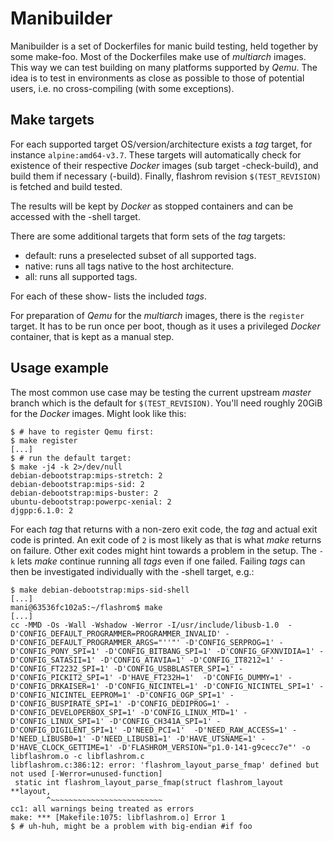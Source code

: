 Manibuilder
===========

Manibuilder is a set of Dockerfiles for manic build testing, held
together by some make-foo. Most of the Dockerfiles make use of
*multiarch* images. This way we can test building on many platforms
supported by *Qemu*. The idea is to test in environments as close
as possible to those of potential users, i.e. no cross-compiling
(with some exceptions).

Make targets
------------

For each supported target OS/version/architecture exists a *tag*
target, for instance `alpine:amd64-v3.7`. These targets will
automatically check for existence of their respective *Docker*
images (sub target <tag>-check-build), and build them if necessary
(<tag>-build). Finally, flashrom revision `$(TEST_REVISION)` is
fetched and build tested.

The results will be kept by *Docker* as stopped containers and
can be accessed with the <tag>-shell target.

There are some additional targets that form sets of the *tag*
targets:

* default:  runs a preselected subset of all supported tags.
* native:   runs all tags native to the host architecture.
* all:      runs all supported tags.

For each of these show-<set> lists the included *tags*.

For preparation of *Qemu* for the *multiarch* images, there is the
`register` target. It has to be run once per boot, though as it
uses a privileged *Docker* container, that is kept as a manual step.

Usage example
-------------

The most common use case may be testing the current upstream
*master* branch which is the default for `$(TEST_REVISION)`.
You'll need roughly 20GiB for the *Docker* images. Might look
like this:

    $ # have to register Qemu first:
    $ make register
    [...]
    $ # run the default target:
    $ make -j4 -k 2>/dev/null
    debian-debootstrap:mips-stretch: 2
    debian-debootstrap:mips-sid: 2
    debian-debootstrap:mips-buster: 2
    ubuntu-debootstrap:powerpc-xenial: 2
    djgpp:6.1.0: 2

For each *tag* that returns with a non-zero exit code, the *tag*
and actual exit code is printed. An exit code of `2` is most likely
as that is what *make* returns on failure. Other exit codes might
hint towards a problem in the setup. The `-k` lets *make* continue
running all *tags* even if one failed. Failing *tags* can then be
investigated individually with the <tag>-shell target, e.g.:

    $ make debian-debootstrap:mips-sid-shell
    [...]
    mani@63536fc102a5:~/flashrom$ make
    [...]
    cc -MMD -Os -Wall -Wshadow -Werror -I/usr/include/libusb-1.0  -D'CONFIG_DEFAULT_PROGRAMMER=PROGRAMMER_INVALID' -D'CONFIG_DEFAULT_PROGRAMMER_ARGS="''"' -D'CONFIG_SERPROG=1' -D'CONFIG_PONY_SPI=1' -D'CONFIG_BITBANG_SPI=1' -D'CONFIG_GFXNVIDIA=1' -D'CONFIG_SATASII=1' -D'CONFIG_ATAVIA=1' -D'CONFIG_IT8212=1' -D'CONFIG_FT2232_SPI=1' -D'CONFIG_USBBLASTER_SPI=1' -D'CONFIG_PICKIT2_SPI=1' -D'HAVE_FT232H=1'  -D'CONFIG_DUMMY=1' -D'CONFIG_DRKAISER=1' -D'CONFIG_NICINTEL=1' -D'CONFIG_NICINTEL_SPI=1' -D'CONFIG_NICINTEL_EEPROM=1' -D'CONFIG_OGP_SPI=1' -D'CONFIG_BUSPIRATE_SPI=1' -D'CONFIG_DEDIPROG=1' -D'CONFIG_DEVELOPERBOX_SPI=1' -D'CONFIG_LINUX_MTD=1' -D'CONFIG_LINUX_SPI=1' -D'CONFIG_CH341A_SPI=1' -D'CONFIG_DIGILENT_SPI=1' -D'NEED_PCI=1'  -D'NEED_RAW_ACCESS=1' -D'NEED_LIBUSB0=1' -D'NEED_LIBUSB1=1' -D'HAVE_UTSNAME=1' -D'HAVE_CLOCK_GETTIME=1' -D'FLASHROM_VERSION="p1.0-141-g9cecc7e"' -o libflashrom.o -c libflashrom.c
    libflashrom.c:386:12: error: 'flashrom_layout_parse_fmap' defined but not used [-Werror=unused-function]
     static int flashrom_layout_parse_fmap(struct flashrom_layout **layout,
            ^~~~~~~~~~~~~~~~~~~~~~~~~~
    cc1: all warnings being treated as errors
    make: *** [Makefile:1075: libflashrom.o] Error 1
    $ # uh-huh, might be a problem with big-endian #if foo
